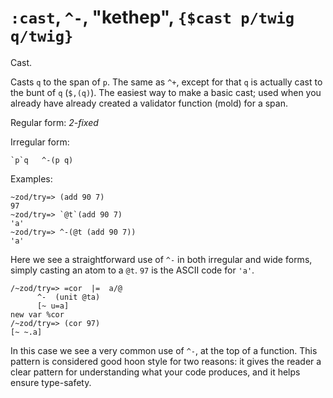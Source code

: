 # `:cast`, `^-`, "kethep", `{$cast p/twig q/twig}`

Cast.

Casts `q` to the span of `p`. The same as `^+`, except for that `q` is actually cast to the bunt of `q` (`$,(q)`). The easiest way to make a basic cast; used when you already have already created a validator function (mold) for a span.

Regular form: *2-fixed*

Irregular form:


    `p`q   ^-(p q)


Examples:

    ~zod/try=> (add 90 7)
    97
    ~zod/try=> `@t`(add 90 7)
    'a'
    ~zod/try=> ^-(@t (add 90 7))
    'a'

Here we see a straightforward use of `^-` in both irregular and wide
forms, simply casting an atom to a `@t`. `97` is the ASCII code for
`'a'`.

    /~zod/try=> =cor  |=  a/@
          ^-  (unit @ta)
          [~ u=a]
    new var %cor
    /~zod/try=> (cor 97)
    [~ ~.a]

In this case we see a very common use of `^-`, at the top of a function.
This pattern is considered good hoon style for two reasons: it gives the
reader a clear pattern for understanding what your code produces, and it
helps ensure type-safety.
